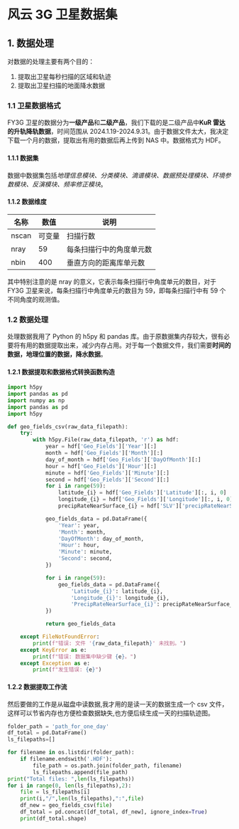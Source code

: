 # 风云 3G 卫星数据集

## 1. 数据处理

对数据的处理主要有两个目的：

1. 提取出卫星每秒扫描的区域和轨迹
2. 提取出卫星扫描的地面降水数据

### 1.1 卫星数据格式

FY3G 卫星的数据分为**一级产品**和**二级产品**，我们下载的是二级产品中**KuR 雷达的升轨降轨数据**，时间范围从 2024.1.19-2024.9.31。由于数据文件太大，我决定下载一个月的数据，提取出有用的数据后再上传到 NAS 中。数据格式为 HDF。

#### 1.1.1 数据集

数据中数据集包括*地理信息模块、分类模块、滴谱模块、数据预处理模块、环境参数模块、反演模块、频率修正模块*。

#### 1.1.2 数据维度

| 名称  | 数值   | 说明                     |
| ----- | ------ | ------------------------ |
| nscan | 可变量 | 扫描行数                 |
| nray  | 59     | 每条扫描行中的角度单元数 |
| nbin  | 400    | 垂直方向的距离库单元数   |

其中特别注意的是 nray 的意义，它表示每条扫描行中角度单元的数目，对于 FY3G 卫星来说，每条扫描行中角度单元的数目为 59，即每条扫描行中有 59 个不同角度的观测值。

### 1.2 数据处理

处理数据我用了 Python 的 h5py 和 pandas 库。由于原数据集内存较大，很有必要将有用的数据提取出来，减少内存占用。对于每一个数据文件，我们需要**时间的数据，地理位置的数据，降水数据**。

#### 1.2.1 数据提取和数据格式转换函数构造

```python
import h5py
import pandas as pd
import numpy as np
import pandas as pd
import h5py

def geo_fields_csv(raw_data_filepath):
    try:
        with h5py.File(raw_data_filepath, 'r') as hdf:
            year = hdf['Geo_Fields']['Year'][:]
            month = hdf['Geo_Fields']['Month'][:]
            day_of_month = hdf['Geo_Fields']['DayOfMonth'][:]
            hour = hdf['Geo_Fields']['Hour'][:]
            minute = hdf['Geo_Fields']['Minute'][:]
            second = hdf['Geo_Fields']['Second'][:]
            for i in range(59):
                latitude_{i} = hdf['Geo_Fields']['Latitude'][:, i, 0]
                longitude_{i} = hdf['Geo_Fields']['Longitude'][:, i, 0]
                precipRateNearSurface_{i} = hdf['SLV']['precipRateNearSurface'][:, i]

            geo_fields_data = pd.DataFrame({
                'Year': year,
                'Month': month,
                'DayOfMonth': day_of_month,
                'Hour': hour,
                'Minute': minute,
                'Second': second,
            })

            for i in range(59):
                geo_fields_data = pd.DataFrame({
                    'Latitude_{i}': latitude_{i},
                    'Longitude_{i}': longitude_{i},
                    'PrecipRateNearSurface_{i}': precipRateNearSurface_{i},
            })

            return geo_fields_data

    except FileNotFoundError:
        print(f"错误: 文件 '{raw_data_filepath}' 未找到。")
    except KeyError as e:
        print(f"错误: 数据集中缺少键 {e}。")
    except Exception as e:
        print(f"发生错误: {e}")
```

#### 1.2.2 数据提取工作流

然后要做的工作是从磁盘中读数据,我才用的是读一天的数据生成一个 csv 文件，这样可以节省内存也方便检查数据缺失,也方便后续生成一天的扫描轨迹图。

```python
folder_path = 'path_for_one_day'
df_total = pd.DataFrame()
ls_filepaths=[]

for filename in os.listdir(folder_path):
    if filename.endswith('.HDF'):
        file_path = os.path.join(folder_path, filename)
        ls_filepaths.append(file_path)
print("Total files: ",len(ls_filepaths))
for i in range(0, len(ls_filepaths),2):
    file = ls_filepaths[i]
    print(i,"/",len(ls_filepaths),":",file)
    df_new = geo_fields_csv(file)
    df_total = pd.concat([df_total, df_new], ignore_index=True)
    print(df_total.shape)
```
